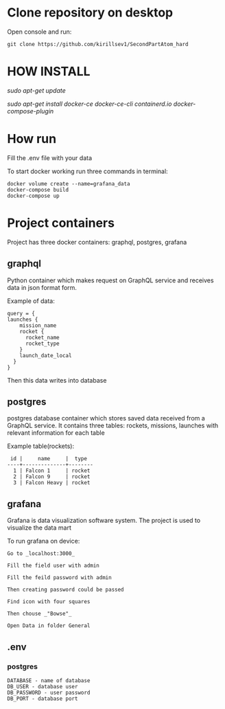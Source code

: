 # Clone repository on desktop
Open console and run:

    git clone https://github.com/kirillsev1/SecondPartAtom_hard

# HOW INSTALL
_sudo apt-get update_

_sudo apt-get install docker-ce docker-ce-cli containerd.io docker-compose-plugin_

# How run
Fill the .env file with your data

To start docker working run three commands in terminal:

    docker volume create --name=grafana_data
    docker-compose build
    docker-compose up

# Project containers
Project has three docker containers: graphql, postgres, grafana
## graphql

Python container which makes request on GraphQL service
and receives data in json format form. 

Example of data:

    query = {
    launches {
        mission_name
        rocket {
          rocket_name
          rocket_type
        }
        launch_date_local
      }
    }

Then this data writes into database

## postgres
postgres database container which stores saved data received from a GraphQL 
service. It contains three tables: rockets, missions, launches with 
relevant information for each table

Example table(rockets):

     id |     name     |  type  
    ----+--------------+--------
      1 | Falcon 1     | rocket
      2 | Falcon 9     | rocket
      3 | Falcon Heavy | rocket

## grafana
Grafana is data visualization software system. 
The project is used to visualize the data mart

To run grafana on device:

    Go to _localhost:3000_

    Fill the field user with admin

    Fill the feild password with admin

    Then creating password could be passed

    Find icon with four squares

    Then chouse _"Bowse"_

    Open Data in folder General

## .env
### postgres
    DATABASE - name of database
    DB_USER - database user
    DB_PASSWORD - user password
    DB_PORT - database port
